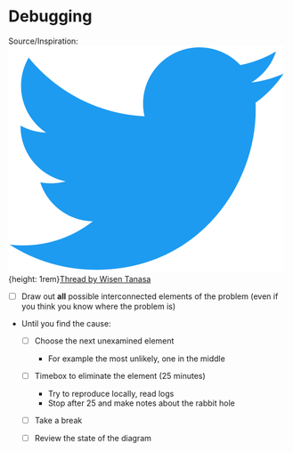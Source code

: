 # Debugging

Source/Inspiration: ![Twitter Icon](assets/twitter-icon.svg){height: 1rem}[Thread by Wisen Tanasa](https://twitter.com/ceilfors/status/1598633150912962560)

- [ ] Draw out **all** possible interconnected elements of the problem (even if you think you know where the problem is)
- Until you find the cause:
  - [ ] Choose the next unexamined element
    - For example the most unlikely, one in the middle
  - [ ] Timebox to eliminate the element (25 minutes)
    - Try to reproduce locally, read logs
    - Stop after 25 and make notes about the rabbit hole
  - [ ] Take a break
  - [ ] Review the state of the diagram

